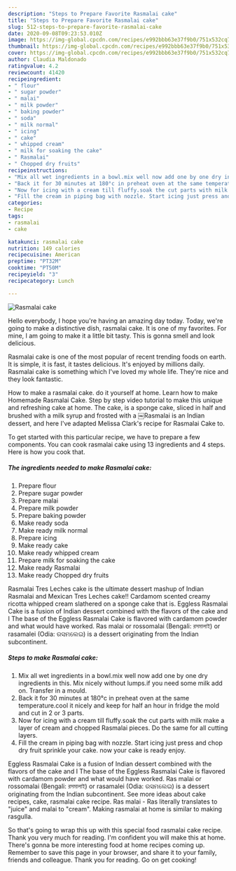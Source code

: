```yaml
---
description: "Steps to Prepare Favorite Rasmalai cake"
title: "Steps to Prepare Favorite Rasmalai cake"
slug: 512-steps-to-prepare-favorite-rasmalai-cake
date: 2020-09-08T09:23:53.010Z
image: https://img-global.cpcdn.com/recipes/e992bbb63e37f9b0/751x532cq70/rasmalai-cake-recipe-main-photo.jpg
thumbnail: https://img-global.cpcdn.com/recipes/e992bbb63e37f9b0/751x532cq70/rasmalai-cake-recipe-main-photo.jpg
cover: https://img-global.cpcdn.com/recipes/e992bbb63e37f9b0/751x532cq70/rasmalai-cake-recipe-main-photo.jpg
author: Claudia Maldonado
ratingvalue: 4.2
reviewcount: 41420
recipeingredient:
- " flour"
- " sugar powder"
- " malai"
- " milk powder"
- " baking powder"
- " soda"
- " milk normal"
- " icing"
- " cake"
- " whipped cream"
- " milk for soaking the cake"
- " Rasmalai"
- " Chopped dry fruits"
recipeinstructions:
- "Mix all wet ingredients in a bowl.mix well now add one by one dry ingredients in this. Mix nicely without lumps.if you need some milk add on. Transfer in a mould."
- "Back it for 30 minutes at 180°c in preheat oven at the same temperature.cool it nicely and keep for half an hour in fridge the mold and cut in 2 or 3 parts."
- "Now for icing with a cream till fluffy.soak the cut parts with milk make a layer of cream and chopped Rasmalai pieces. Do the same for all cutting layers."
- "Fill the cream in piping bag with nozzle. Start icing just press and chop dry fruit sprinkle your cake. now your cake is ready enjoy."
categories:
- Recipe
tags:
- rasmalai
- cake

katakunci: rasmalai cake 
nutrition: 149 calories
recipecuisine: American
preptime: "PT32M"
cooktime: "PT50M"
recipeyield: "3"
recipecategory: Lunch

---
```



![Rasmalai cake](https://img-global.cpcdn.com/recipes/e992bbb63e37f9b0/751x532cq70/rasmalai-cake-recipe-main-photo.jpg)

Hello everybody, I hope you're having an amazing day today. Today, we're going to make a distinctive dish, rasmalai cake. It is one of my favorites. For mine, I am going to make it a little bit tasty. This is gonna smell and look delicious.

Rasmalai cake is one of the most popular of recent trending foods on earth. It is simple, it is fast, it tastes delicious. It's enjoyed by millions daily. Rasmalai cake is something which I've loved my whole life. They're nice and they look fantastic.

How to make a rasmalai cake. do it yourself at home. Learn how to make Homemade Rasmalai Cake. Step by step video tutorial to make this unique and refreshing cake at home. The cake, is a sponge cake, sliced in half and brushed with a milk syrup and frosted with a ￼Rasmalai is an Indian dessert, and here I&#39;ve adapted Melissa Clark&#39;s recipe for Rasmalai Cake to.


To get started with this particular recipe, we have to prepare a few components. You can cook rasmalai cake using 13 ingredients and 4 steps. Here is how you cook that.

<!--inarticleads1-->

##### The ingredients needed to make Rasmalai cake:

1. Prepare  flour
1. Prepare  sugar powder
1. Prepare  malai
1. Prepare  milk powder
1. Prepare  baking powder
1. Make ready  soda
1. Make ready  milk normal
1. Prepare  icing
1. Make ready  cake
1. Make ready  whipped cream
1. Prepare  milk for soaking the cake
1. Make ready  Rasmalai
1. Make ready  Chopped dry fruits


Rasmalai Tres Leches cake is the ultimate dessert mashup of Indian Rasmalai and Mexican Tres Leches cake!! Cardamom scented creamy ricotta whipped cream slathered on a sponge cake that is. Eggless Rasmalai Cake is a fusion of Indian dessert combined with the flavors of the cake and I The base of the Eggless Rasmalai Cake is flavored with cardamom powder and what would have worked. Ras malai or rossomalai (Bengali: রসমালাই) or rasamalei (Odia: ରସମଲେଇ) is a dessert originating from the Indian subcontinent. 

<!--inarticleads2-->

##### Steps to make Rasmalai cake:

1. Mix all wet ingredients in a bowl.mix well now add one by one dry ingredients in this. Mix nicely without lumps.if you need some milk add on. Transfer in a mould.
1. Back it for 30 minutes at 180°c in preheat oven at the same temperature.cool it nicely and keep for half an hour in fridge the mold and cut in 2 or 3 parts.
1. Now for icing with a cream till fluffy.soak the cut parts with milk make a layer of cream and chopped Rasmalai pieces. Do the same for all cutting layers.
1. Fill the cream in piping bag with nozzle. Start icing just press and chop dry fruit sprinkle your cake. now your cake is ready enjoy.


Eggless Rasmalai Cake is a fusion of Indian dessert combined with the flavors of the cake and I The base of the Eggless Rasmalai Cake is flavored with cardamom powder and what would have worked. Ras malai or rossomalai (Bengali: রসমালাই) or rasamalei (Odia: ରସମଲେଇ) is a dessert originating from the Indian subcontinent. See more ideas about cake recipes, cake, rasmalai cake recipe. Ras malai - Ras literally translates to &#34;juice&#34; and malai to &#34;cream&#34;. Making rasmalai at home is similar to making rasgulla. 

So that's going to wrap this up with this special food rasmalai cake recipe. Thank you very much for reading. I'm confident you will make this at home. There's gonna be more interesting food at home recipes coming up. Remember to save this page in your browser, and share it to your family, friends and colleague. Thank you for reading. Go on get cooking!
